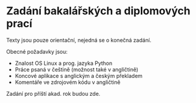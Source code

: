 # Zadání bakalářských a diplomových prací

Texty jsou pouze orientační, nejedná se o konečná zadání.

Obecné požadavky jsou:
- Znalost OS Linux a prog. jazyka Python
- Práce psaná v češtině (možnost také v angličtině)
- Koncové aplikace s anglickým a českým překladem
- Komentáře ve zdrojovém kódu v angličtině

Zadání pro příští akad. rok budou zde.
